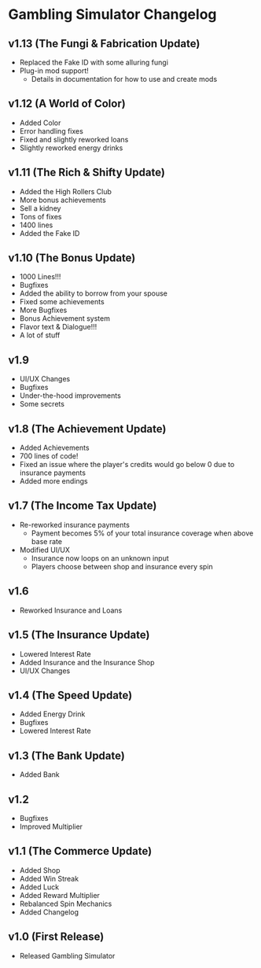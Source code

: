 # Gambling Simulator Changelog

## v1.13 (The Fungi & Fabrication Update)

- Replaced the Fake ID with some alluring fungi
- Plug-in mod support!
  - Details in documentation for how to use and create mods

## v1.12 (A World of Color)

- Added Color
- Error handling fixes
- Fixed and slightly reworked loans
- Slightly reworked energy drinks

## v1.11 (The Rich & Shifty Update)

- Added the High Rollers Club
- More bonus achievements
- Sell a kidney
- Tons of fixes
- 1400 lines
- Added the Fake ID

## v1.10 (The Bonus Update)

- 1000 Lines!!!
- Bugfixes
- Added the ability to borrow from your spouse
- Fixed some achievements
- More Bugfixes
- Bonus Achievement system
- Flavor text & Dialogue!!!
- A lot of stuff

## v1.9

- UI/UX Changes
- Bugfixes
- Under-the-hood improvements
- Some secrets

## v1.8 (The Achievement Update)

- Added Achievements
- 700 lines of code!
- Fixed an issue where the player's credits would go below 0 due to insurance payments
- Added more endings

## v1.7 (The Income Tax Update)

- Re-reworked insurance payments
  - Payment becomes 5% of your total insurance coverage when above base rate
- Modified UI/UX
  - Insurance now loops on an unknown input
  - Players choose between shop and insurance every spin

## v1.6

- Reworked Insurance and Loans

## v1.5 (The Insurance Update)

- Lowered Interest Rate
- Added Insurance and the Insurance Shop
- UI/UX Changes

## v1.4 (The Speed Update)

- Added Energy Drink
- Bugfixes
- Lowered Interest Rate

## v1.3 (The Bank Update)

- Added Bank

## v1.2

- Bugfixes
- Improved Multiplier

## v1.1 (The Commerce Update)

- Added Shop
- Added Win Streak
- Added Luck
- Added Reward Multiplier
- Rebalanced Spin Mechanics
- Added Changelog

## v1.0 (First Release)

- Released Gambling Simulator
